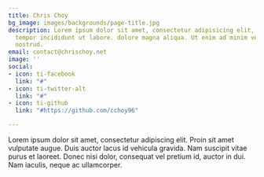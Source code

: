 ```yaml
---
title: Chris Choy
bg_image: images/backgrounds/page-title.jpg
description: Lorem ipsum dolor sit amet, consectetur adipisicing elit, sed do eiusmod
  tempor incididunt ut labore. dolore magna aliqua. Ut enim ad minim veniam, quis
  nostrud.
email: contact@chrischoy.net
image: ''
social:
- icon: ti-facebook
  link: "#"
- icon: ti-twitter-alt
  link: "#"
- icon: ti-github
  link: "#https://github.com/cchoy96"

---
```

Lorem ipsum dolor sit amet, consectetur adipiscing elit. Proin sit amet vulputate augue. Duis auctor lacus id vehicula gravida. Nam suscipit vitae purus et laoreet.
Donec nisi dolor, consequat vel pretium id, auctor in dui. Nam iaculis, neque ac ullamcorper.
